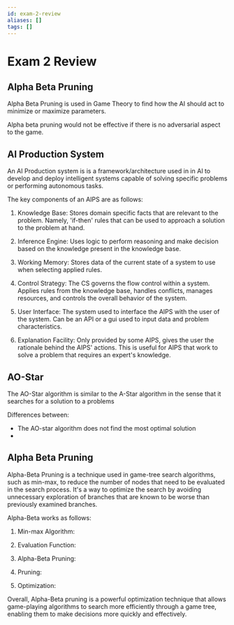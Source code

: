 ```yaml
---
id: exam-2-review
aliases: []
tags: []
---
```


# Exam 2 Review

## Alpha Beta Pruning

Alpha Beta Pruning is used in Game Theory to find how the AI should act to
minimize or maximize parameters.

Alpha beta pruning would not be effective if there is no adversarial aspect to
the game.

## AI Production System

An AI Production system is is a framework/architecture used in in AI to develop
and deploy intelligent systems capable of solving specific problems or
performing autonomous tasks.

The key components of an AIPS are as follows:

1. Knowledge Base: Stores domain specific facts that are relevant to the
   problem. Namely, 'if-then' rules that can be used to approach a solution to
   the problem at hand.

2. Inference Engine: Uses logic to perform reasoning and make decision based on
   the knowledge present in the knowledge base.

3. Working Memory: Stores data of the current state of a system to use when
   selecting applied rules.

4. Control Strategy: The CS governs the flow control within a system. Applies
   rules from the knowledge base, handles conflicts, manages resources, and
   controls the overall behavior of the system.

5. User Interface: The system used to interface the AIPS with the user of the
   system. Can be an API or a gui used to input data and problem
   characteristics.

6. Explanation Facility: Only provided by some AIPS, gives the user the
   rationale behind the AIPS' actions. This is useful for AIPS that work to
   solve a problem that requires an expert's knowledge.

## AO-Star

The AO-Star algorithm is similar to the A-Star algorithm in the sense that it
searches for a solution to a problems

Differences between:

- The AO-star algorithm does not find the most optimal solution
- 

## Alpha Beta Pruning

Alpha-Beta Pruning is a technique used in game-tree search algorithms, such as
min-max, to reduce the number of nodes that need to be evaluated in the search
process. It's a way to optimize the search by avoiding unnecessary exploration
of branches that are known to be worse than previously examined branches.

Alpha-Beta works as follows:

1. Min-max Algorithm:

2. Evaluation Function:

3. Alpha-Beta Pruning:

4. Pruning:

5. Optimization:

Overall, Alpha-Beta pruning is a powerful optimization technique that allows
game-playing algorithms to search more efficiently through a game tree, enabling
them to make decisions more quickly and effectively.
